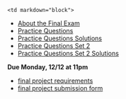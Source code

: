 	<td markdown="block">

* [About the Final Exam](slides/28/exams.html)
* [Practice Questions](resources/handouts/final/final_exam_practice.pdf)
* [Practice Questions Solutions](resources/handouts/final/final_exam_practice_solutions.pdf)
* [Practice Questions Set 2](resources/handouts/final/final_exam_practice_2.pdf)
* [Practice Questions Set 2 Solutions](resources/handouts/final/final_exam_practice_2_solutions.pdf)

</td>
	<td markdown="block">
<!--
* Chapter 
* Chapter 
-->
</td>
	<td markdown="block">

__Due Monday, 12/12 at 11pm__

* [final project requirements](final-project.html#final_submit)
* [final project submission form](https://docs.google.com/a/nyu.edu/forms/d/e/1FAIpQLSe0OP9NvaBPX1quV-bOU3_WmOTt-Yk-sAxkTLBrWm5VP_pyzw/viewform)
</td>
